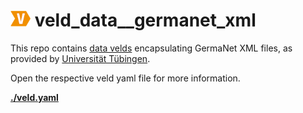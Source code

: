 # ![veld data](https://raw.githubusercontent.com/veldhub/.github/refs/heads/main/images/symbol_V_letter.png) veld_data__germanet_xml

This repo contains [data velds](https://zenodo.org/records/13322913) encapsulating GermaNet XML
files, as provided by [Universität Tübingen](https://uni-tuebingen.de/fakultaeten/philosophische-fakultaet/fachbereiche/neuphilologie/seminar-fuer-sprachwissenschaft/arbeitsbereiche/allg-sprachwissenschaft-computerlinguistik/ressourcen/lexica/germanet-1/).

Open the respective veld yaml file for more information.

**[./veld.yaml](./veld.yaml)** 

